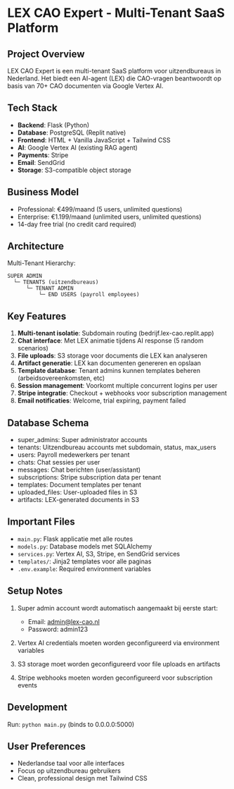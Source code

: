 # LEX CAO Expert - Multi-Tenant SaaS Platform

## Project Overview
LEX CAO Expert is een multi-tenant SaaS platform voor uitzendbureaus in Nederland. Het biedt een AI-agent (LEX) die CAO-vragen beantwoordt op basis van 70+ CAO documenten via Google Vertex AI.

## Tech Stack
- **Backend**: Flask (Python)
- **Database**: PostgreSQL (Replit native)
- **Frontend**: HTML + Vanilla JavaScript + Tailwind CSS
- **AI**: Google Vertex AI (existing RAG agent)
- **Payments**: Stripe
- **Email**: SendGrid
- **Storage**: S3-compatible object storage

## Business Model
- Professional: €499/maand (5 users, unlimited questions)
- Enterprise: €1.199/maand (unlimited users, unlimited questions)
- 14-day free trial (no credit card required)

## Architecture
Multi-Tenant Hierarchy:
```
SUPER ADMIN
  └─ TENANTS (uitzendbureaus)
      └─ TENANT ADMIN
          └─ END USERS (payroll employees)
```

## Key Features
1. **Multi-tenant isolatie**: Subdomain routing (bedrijf.lex-cao.replit.app)
2. **Chat interface**: Met LEX animatie tijdens AI response (5 random scenarios)
3. **File uploads**: S3 storage voor documents die LEX kan analyseren
4. **Artifact generatie**: LEX kan documenten genereren en opslaan
5. **Template database**: Tenant admins kunnen templates beheren (arbeidsovereenkomsten, etc)
6. **Session management**: Voorkomt multiple concurrent logins per user
7. **Stripe integratie**: Checkout + webhooks voor subscription management
8. **Email notificaties**: Welcome, trial expiring, payment failed

## Database Schema
- super_admins: Super administrator accounts
- tenants: Uitzendbureau accounts met subdomain, status, max_users
- users: Payroll medewerkers per tenant
- chats: Chat sessies per user
- messages: Chat berichten (user/assistant)
- subscriptions: Stripe subscription data per tenant
- templates: Document templates per tenant
- uploaded_files: User-uploaded files in S3
- artifacts: LEX-generated documents in S3

## Important Files
- `main.py`: Flask applicatie met alle routes
- `models.py`: Database models met SQLAlchemy
- `services.py`: Vertex AI, S3, Stripe, en SendGrid services
- `templates/`: Jinja2 templates voor alle paginas
- `.env.example`: Required environment variables

## Setup Notes
1. Super admin account wordt automatisch aangemaakt bij eerste start:
   - Email: admin@lex-cao.nl
   - Password: admin123
   
2. Vertex AI credentials moeten worden geconfigureerd via environment variables

3. S3 storage moet worden geconfigureerd voor file uploads en artifacts

4. Stripe webhooks moeten worden geconfigureerd voor subscription events

## Development
Run: `python main.py` (binds to 0.0.0.0:5000)

## User Preferences
- Nederlandse taal voor alle interfaces
- Focus op uitzendbureau gebruikers
- Clean, professional design met Tailwind CSS
